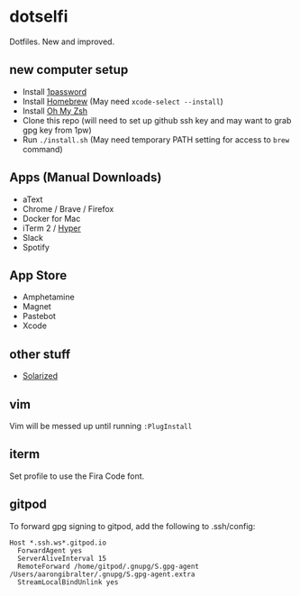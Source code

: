 # dotselfi

Dotfiles. New and improved.

## new computer setup

* Install [1password](https://1password.com/downloads/)
* Install [Homebrew](https://brew.sh/) (May need `xcode-select --install`)
* Install [Oh My Zsh](https://ohmyz.sh/)
* Clone this repo (will need to set up github ssh key and may want to grab gpg key from 1pw)
* Run `./install.sh` (May need temporary PATH setting for access to `brew` command)

## Apps (Manual Downloads)

* aText
* Chrome / Brave / Firefox
* Docker for Mac
* iTerm 2 / [Hyper](https://hyper.is/)
* Slack
* Spotify

## App Store

* Amphetamine
* Magnet
* Pastebot
* Xcode

## other stuff

* [Solarized](https://ethanschoonover.com/solarized/)

## vim

Vim will be messed up until running `:PlugInstall`

## iterm

Set profile to use the Fira Code font.

## gitpod

To forward gpg signing to gitpod, add the following to .ssh/config:

```plaintext
Host *.ssh.ws*.gitpod.io
  ForwardAgent yes
  ServerAliveInterval 15
  RemoteForward /home/gitpod/.gnupg/S.gpg-agent /Users/aarongibralter/.gnupg/S.gpg-agent.extra
  StreamLocalBindUnlink yes
```
